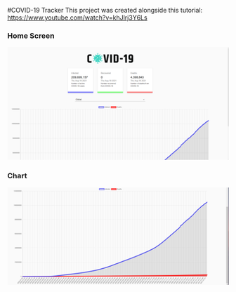 #COVID-19 Tracker
This project was created alongside this tutorial: https://www.youtube.com/watch?v=khJlrj3Y6Ls

### Home Screen
![alt text](https://github.com/nickswink/Covid-19-Tracker/blob/master/home.PNG)

### Chart
![alt text](https://github.com/nickswink/Covid-19-Tracker/blob/master/chart.PNG)

